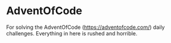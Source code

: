 # AdventOfCode
For solving the AdventOfCode (https://adventofcode.com/) daily challenges. Everything in here is rushed and horrible.
